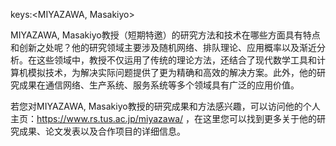 keys:<MIYAZAWA, Masakiyo>


MIYAZAWA, Masakiyo教授（短期特邀）的研究方法和技术在哪些方面具有特点和创新之处呢？他的研究领域主要涉及随机网络、排队理论、应用概率以及渐近分析。在这些领域中，教授不仅运用了传统的理论方法，还结合了现代数学工具和计算机模拟技术，为解决实际问题提供了更为精确和高效的解决方案。此外，他的研究成果在通信网络、生产系统、服务系统等多个领域具有广泛的应用价值。

若您对MIYAZAWA, Masakiyo教授的研究成果和方法感兴趣，可以访问他的个人主页：https://www.rs.tus.ac.jp/miyazawa/ ，在这里您可以找到更多关于他的研究成果、论文发表以及合作项目的详细信息。